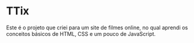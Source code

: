 # TTix

Este é o projeto que criei para um site de filmes online, no qual aprendi os conceitos básicos de HTML, CSS e um pouco de JavaScript.
